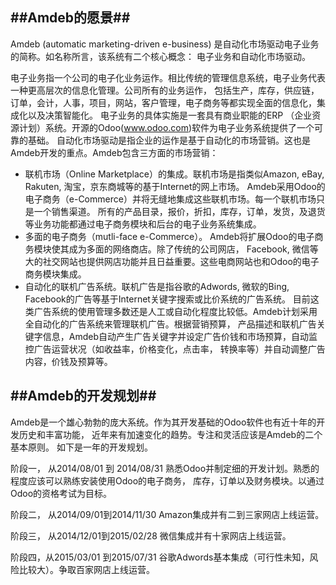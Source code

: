 ##Amdeb的愿景##
---------------

Amdeb (automatic marketing-driven e-business) 是自动化市场驱动电子业务的简称。如名称所言，该系统有二个核心概念：
电子业务和自动化市场驱动。 

电子业务指一个公司的电子化业务运作。相比传统的管理信息系统，电子业务代表一种更高层次的信息化管理。公司所有的业务运作， 
包括生产，库存，供应链，订单，会计，人事，项目，网站，客户管理，电子商务等都实现全面的信息化，集成化以及决策智能化。
电子业务的具体实施是一套具有商业职能的ERP （企业资源计划）系统。开源的Odoo(www.odoo.com)软件为电子业务系统提供了一个可靠的基础。
自动化市场驱动是指企业的运作是基于自动化的市场营销。这也是Amdeb开发的重点。Amdeb包含三方面的市场营销：

* 联机市场（Online Marketplace）的集成。联机市场是指类似Amazon, eBay, Rakuten, 淘宝，京东商城等的基于Internet的网上市场。
Amdeb采用Odoo的电子商务（e-Commerce）并将无缝地集成这些联机市场。每一个联机市场只是一个销售渠道。
所有的产品目录，报价，折扣，库存，订单，发货，及退货等业务功能都通过电子商务模块和后台的电子业务系统集成。
* 多面的电子商务（mutli-face e-Commerce）。 Amdeb将扩展Odoo的电子商务模块使其成为多面的网络商店。除了传统的公司网店，
Facebook, 微信等大的社交网站也提供网店功能并且日益重要。这些电商网站也和Odoo的电子商务模块集成。
* 自动化的联机广告系统。联机广告是指谷歌的Adwords, 微软的Bing, Facebook的广告等基于Internet关键字搜索或比价系统的广告系统。
目前这类广告系统的使用管理多数还是人工或自动化程度比较低。Amdeb计划采用全自动化的广告系统来管理联机广告。根据营销预算，
产品描述和联机广告关键字信息，Amdeb自动产生广告关键字并设定广告价钱和市场预算，自动监控广告运营状况（如收益率，价格变化，点击率，
转换率等）并自动调整广告内容，价钱及预算等。

##Amdeb的开发规划##
------------------

Amdeb是一个雄心勃勃的庞大系统。作为其开发基础的Odoo软件也有近十年的开发历史和丰富功能，
近年来有加速变化的趋势。专注和灵活应该是Amdeb的二个基本原则。
如下是一年的开发规划。

阶段一， 从2014/08/01 到 2014/08/31
熟悉Odoo并制定细的开发计划。熟悉的程度应该可以熟练安装使用Odoo的电子商务，
库存，订单以及财务模块。以通过Odoo的资格考试为目标。

阶段二， 从2014/09/01到2014/11/30
Amazon集成并有二到三家网店上线运营。

阶段三， 从2014/12/01到2015/02/28
微信集成并有十家网店上线运营。

阶段四，从2015/03/01 到2015/07/31
谷歌Adwords基本集成（可行性未知，风险比较大）。争取百家网店上线运营。




